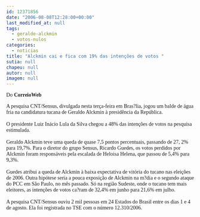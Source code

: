 ```yaml
---
id: 12371856
date: "2006-08-08T12:28:00+00:00"
last_modified_at: null
tags:
  - geraldo-alckmin
  - votos-nulos
categories:
  - noticias
title: "Alckmin cai e fica com 19% das intenções de votos "
sutia: null
chapeu: null
autor: null
imagem: null
---
```

<p><P><FONT face=Verdana>Do <STRONG>CorreioWeb</STRONG> </FONT></P></p>
<p><P><FONT face=Verdana>A pesquisa CNT/Sensus, divulgada nesta terça-feira em Bras?lia, jogou um balde de água fria na candidatura tucana de Geraldo Alckmin à presidência da República.<BR></FONT><FONT face=Verdana><BR>O presidente Luiz Inácio Lula da Silva chegou a 48% das intenções de votos na pesquisa estimulada. <BR></FONT><FONT face=Verdana><BR>Geraldo Alckmin teve uma queda de quase 7,5 pontos percentuais, passando de 27, 2% para 19,7%. Para o diretor do grupo Sensus, Ricardo Guedes, os votos perdidos por Alckmin foram responsáveis pela escalada de Heloisa Helena, que passou de 5,4% para 9,3%. <BR><BR>Guedes atribui a queda de Alckmin à baixa expectativa de vitória do tucano nas eleições de 2006. Outra hipótese seria a pouca exposição de Alckmin na m?dia e o segundo ataque do PCC em São Paulo, no mês passado. Só na região Sudeste, onde o tucano tem mais eleitores, as intenções de votos ca?ram de 32,4% em junho para 21,6% em julho. <BR><BR>A pesquisa CNT/Sensus ouviu 2 mil pessoas em 24 Estados do Brasil entre os dias 1 e 4 de agosto. Ela foi registrada no TSE com o número 12.310/2006.</FONT></P> </p>
